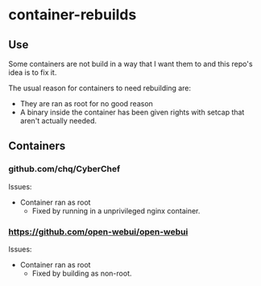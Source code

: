 # container-rebuilds
## Use
Some containers are not build in a way that I want them to and this repo's idea is to fix it. <br>

The usual reason for containers to need rebuilding are:
- They are ran as root for no good reason
- A binary inside the container has been given rights with setcap that aren't actually needed.

## Containers
### github.com/chq/CyberChef
Issues:
- Container ran as root
    - Fixed by running in a unprivileged nginx container.

### https://github.com/open-webui/open-webui
Issues:
- Container ran as root
    - Fixed by building as non-root.